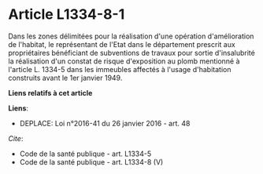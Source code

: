 # Article L1334-8-1

Dans les zones délimitées pour la réalisation d'une opération d'amélioration de l'habitat,  le représentant de l'Etat dans le
département prescrit aux propriétaires bénéficiant de subventions de travaux pour sortie d'insalubrité la réalisation d'un
constat de risque d'exposition au plomb mentionné à l'article L. 1334-5 dans les immeubles affectés à l'usage d'habitation
construits avant le 1er janvier 1949.

**Liens relatifs à cet article**

**Liens**:

  - DEPLACE: Loi n°2016-41 du 26 janvier 2016 - art. 48

_Cite_:

  - Code de la santé publique - art. L1334-5
  - Code de la santé publique - art. L1334-8 (V)
